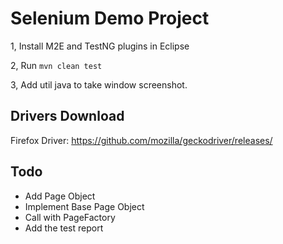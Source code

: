 # Selenium Demo Project

1, Install M2E and TestNG plugins in Eclipse 

2, Run `mvn clean test`

3, Add util java to take window screenshot.


## Drivers Download

Firefox Driver: https://github.com/mozilla/geckodriver/releases/

## Todo
- Add Page Object
- Implement Base Page Object
- Call with PageFactory
- Add the test report
